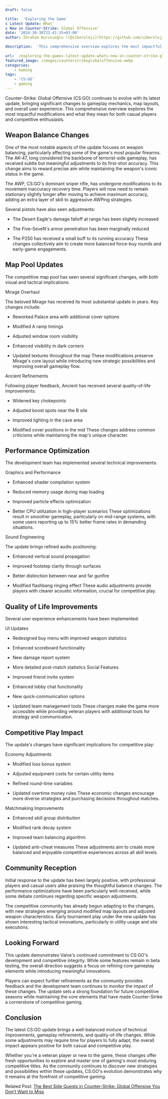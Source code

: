 ```yaml
---
draft: false

title:  'Exploring the Game'
s Latest Update: What'
s New in Counter-Strike: Global Offensive'
date: '2024-10-30T22:41:35+03:00'
author: İbrahim Korucuoğlu ([@siberoloji](https://github.com/siberoloji))

description:  'This comprehensive overview explores the most impactful modifications and what they mean for both casual players and competitive enthusiasts.' 
 
url:  /exploring-the-games-latest-update-whats-new-in-counter-strike-global-offensive/
featured_image: /images/counterstrikeglobaloffensive.webp
categories:
    - Gaming
tags:
    - 'CS:GO'
    - gaming
---
```



Counter-Strike: Global Offensive (CS:GO) continues to evolve with its latest update, bringing significant changes to gameplay mechanics, map layouts, and overall user experience. This comprehensive overview explores the most impactful modifications and what they mean for both casual players and competitive enthusiasts.



## Weapon Balance Changes



One of the most notable aspects of the update focuses on weapon balancing, particularly affecting some of the game's most popular firearms. The AK-47, long considered the backbone of terrorist-side gameplay, has received subtle but meaningful adjustments to its first-shot accuracy. This change aims to reward precise aim while maintaining the weapon's iconic status in the game.



The AWP, CS:GO's dominant sniper rifle, has undergone modifications to its movement inaccuracy recovery time. Players will now need to remain stationary slightly longer after moving to achieve maximum accuracy, adding an extra layer of skill to aggressive AWPing strategies.



Several pistols have also seen adjustments:


* The Desert Eagle's damage falloff at range has been slightly increased

* The Five-SeveN's armor penetration has been marginally reduced

* The P250 has received a small buff to its running accuracy
These changes collectively aim to create more balanced force-buy rounds and early-game engagements.



## Map Pool Updates



The competitive map pool has seen several significant changes, with both visual and tactical implications:



Mirage Overhaul



The beloved Mirage has received its most substantial update in years. Key changes include:


* Reworked Palace area with additional cover options

* Modified A ramp timings

* Adjusted window room visibility

* Enhanced visibility in dark corners

* Updated textures throughout the map
These modifications preserve Mirage's core layout while introducing new strategic possibilities and improving overall gameplay flow.



Ancient Refinements



Following player feedback, Ancient has received several quality-of-life improvements:


* Widened key chokepoints

* Adjusted boost spots near the B site

* Improved lighting in the cave area

* Modified cover positions in the mid
These changes address common criticisms while maintaining the map's unique character.



## Performance Optimization



The development team has implemented several technical improvements:



Graphics and Performance


* Enhanced shader compilation system

* Reduced memory usage during map loading

* Improved particle effects optimization

* Better CPU utilization in high-player scenarios
These optimizations result in smoother gameplay, particularly on mid-range systems, with some users reporting up to 15% better frame rates in demanding situations.



Sound Engineering



The update brings refined audio positioning:


* Enhanced vertical sound propagation

* Improved footstep clarity through surfaces

* Better distinction between near and far gunfire

* Modified flashbang ringing effect
These audio adjustments provide players with clearer acoustic information, crucial for competitive play.



## Quality of Life Improvements



Several user experience enhancements have been implemented:



UI Updates


* Redesigned buy menu with improved weapon statistics

* Enhanced scoreboard functionality

* New damage report system

* More detailed post-match statistics
Social Features


* Improved friend invite system

* Enhanced lobby chat functionality

* New quick-communication options

* Updated team management tools
These changes make the game more accessible while providing veteran players with additional tools for strategy and communication.



## Competitive Play Impact



The update's changes have significant implications for competitive play:



Economy Adjustments


* Modified loss bonus system

* Adjusted equipment costs for certain utility items

* Refined round-time variables

* Updated overtime money rules
These economic changes encourage more diverse strategies and purchasing decisions throughout matches.



Matchmaking Improvements


* Enhanced skill group distribution

* Modified rank decay system

* Improved team balancing algorithm

* Updated anti-cheat measures
These adjustments aim to create more balanced and enjoyable competitive experiences across all skill levels.



## Community Reception



Initial response to the update has been largely positive, with professional players and casual users alike praising the thoughtful balance changes. The performance optimizations have been particularly well-received, while some debate continues regarding specific weapon adjustments.



The competitive community has already begun adapting to the changes, with new strategies emerging around modified map layouts and adjusted weapon characteristics. Early tournament play under the new update has shown interesting tactical innovations, particularly in utility usage and site executions.



## Looking Forward



This update demonstrates Valve's continued commitment to CS:GO's development and competitive integrity. While some features remain in beta testing, the overall direction suggests a focus on refining core gameplay elements while introducing meaningful innovations.



Players can expect further refinements as the community provides feedback and the development team continues to monitor the impact of these changes. The update sets a strong foundation for future competitive seasons while maintaining the core elements that have made Counter-Strike a cornerstone of competitive gaming.



## Conclusion



The latest CS:GO update brings a well-balanced mixture of technical improvements, gameplay refinements, and quality-of-life changes. While some adjustments may require time for players to fully adapt, the overall impact appears positive for both casual and competitive play.



Whether you're a veteran player or new to the game, these changes offer fresh opportunities to explore and master one of gaming's most enduring competitive titles. As the community continues to discover new strategies and possibilities within these updates, CS:GO's evolution demonstrates why it remains at the forefront of competitive gaming.



Related Post: <a href="https://www.siberoloji.com/the-best-side-quests-in-counter-strike-global-offensive-you-dont-want-to-miss/">The Best Side Quests in Counter-Strike: Global Offensive You Don’t Want to Miss</a>
